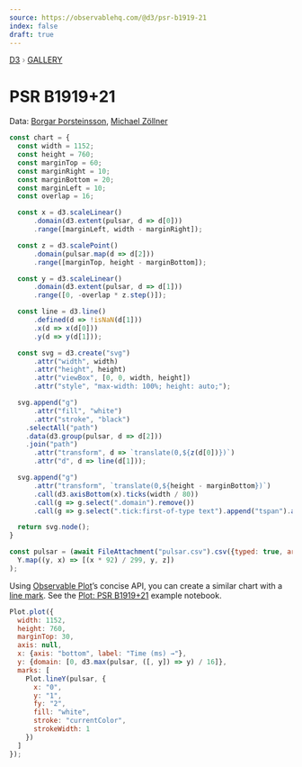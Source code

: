 ```yaml
---
source: https://observablehq.com/@d3/psr-b1919-21
index: false
draft: true
---
```


<div style="color: grey; font: 13px/25.5px var(--sans-serif); text-transform: uppercase;"><h1 style="display: none;">PSR B1919+21</h1><a href="https://d3js.org/">D3</a> › <a href="/@d3/gallery">Gallery</a></div>

# PSR B1919+21

Data: [Borgar Þorsteinsson](https://gist.github.com/borgar/31c1e476b8e92a11d7e9), [Michael Zöllner](http://i.document.m05.de/2013/05/23/joy-divisions-unknown-pleasures-printed-in-3d/)

```js echo
const chart = {
  const width = 1152;
  const height = 760;
  const marginTop = 60;
  const marginRight = 10;
  const marginBottom = 20;
  const marginLeft = 10;
  const overlap = 16;

  const x = d3.scaleLinear()
      .domain(d3.extent(pulsar, d => d[0]))
      .range([marginLeft, width - marginRight]);

  const z = d3.scalePoint()
      .domain(pulsar.map(d => d[2]))
      .range([marginTop, height - marginBottom]);

  const y = d3.scaleLinear()
      .domain(d3.extent(pulsar, d => d[1]))
      .range([0, -overlap * z.step()]);

  const line = d3.line()
      .defined(d => !isNaN(d[1]))
      .x(d => x(d[0]))
      .y(d => y(d[1]));

  const svg = d3.create("svg")
      .attr("width", width)
      .attr("height", height)
      .attr("viewBox", [0, 0, width, height])
      .attr("style", "max-width: 100%; height: auto;");

  svg.append("g")
      .attr("fill", "white")
      .attr("stroke", "black")
    .selectAll("path")
    .data(d3.group(pulsar, d => d[2]))
    .join("path")
      .attr("transform", d => `translate(0,${z(d[0])})`)
      .attr("d", d => line(d[1]));

  svg.append("g")
      .attr("transform", `translate(0,${height - marginBottom})`)
      .call(d3.axisBottom(x).ticks(width / 80))
      .call(g => g.select(".domain").remove())
      .call(g => g.select(".tick:first-of-type text").append("tspan").attr("x", 10).text(" ms"));

  return svg.node();
}
```

```js echo
const pulsar = (await FileAttachment("pulsar.csv").csv({typed: true, array: true})).flatMap((Y, z) =>
  Y.map((y, x) => [(x * 92) / 299, y, z])
);
```

Using [Observable Plot](https://observablehq.com/plot)’s concise API, you can create a similar chart with a [line mark](https://observablehq.com/plot/marks/line). See the [Plot: PSR B1919+21](/@observablehq/plot-psr-b1919-21?intent=fork) example notebook.

```js echo
Plot.plot({
  width: 1152,
  height: 760,
  marginTop: 30,
  axis: null,
  x: {axis: "bottom", label: "Time (ms) →"},
  y: {domain: [0, d3.max(pulsar, ([, y]) => y) / 16]},
  marks: [
    Plot.lineY(pulsar, {
      x: "0",
      y: "1",
      fy: "2",
      fill: "white",
      stroke: "currentColor",
      strokeWidth: 1
    })
  ]
});
```
